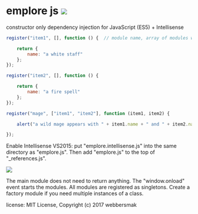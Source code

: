 # emplore js ![](https://summonstrike.com/images/15.png "")

constructor only dependency injection for JavaScript (ES5) + Intellisense

```javascript
register("item1", [], function () {  // module name, array of modules we need, the module itself

    return {
        name: "a white staff"
    };
});

register("item2", [], function () {

    return {
        name: "a fire spell"
    };
});

register("mage", ["item1", "item2"], function (item1, item2) {

    alert("a wild mage appears with " + item1.name + " and " + item2.name);

});
```

Enable Intellisense VS2015: put "emplore.intellisense.js" into the same directory as "emplore.js". Then add "emplore.js" to the top of "_references.js".

![](https://i.imgur.com/T8iB8fA.png "")


The main module does not need to return anything. The "window.onload" event starts the modules.
All modules are registered as singletons. Create a factory module if you need multiple instances of a class.

license: MIT License, Copyright (c) 2017 webbersmak
